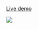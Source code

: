 [Live demo](https://aifanatic.github.io/Trident-WEBGPU/dist/index.html)

![](https://github.com/user-attachments/assets/af560a58-f40a-4806-8ecc-b420b31985ea)
